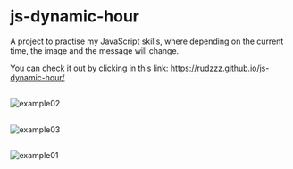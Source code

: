 # js-dynamic-hour
A project to practise my JavaScript skills, where depending on the current time, the image and the message will change.

You can check it out by clicking in this link: https://rudzzz.github.io/js-dynamic-hour/

##
![example02](https://user-images.githubusercontent.com/97038663/152252555-0d6085f8-8f73-496a-816a-2609579b62ff.jpg)

##
![example03](https://user-images.githubusercontent.com/97038663/152252565-7279413d-2a7e-4d92-83ed-b392aa527229.jpg)


##
![example01](https://user-images.githubusercontent.com/97038663/152252577-cc604657-af72-4018-a9f8-3f40eec1c986.jpg)
